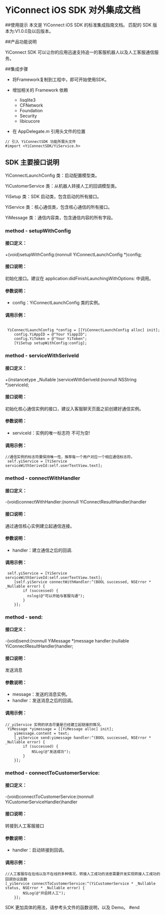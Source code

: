 # YiConnect iOS SDK 对外集成文档
##使用提示
本文是 YiConnect iOS SDK 的标准集成指南文档。 匹配的 SDK 版本为:V1.0.0及以后版本。

##产品功能说明

YiConnect SDK 可以让你的应用迅速支持追一的客服机器人以及人工客服通信服务。

##集成步骤
* 将Framework复制到工程中，即可开始使用SDK。
* 增加相关的 Framework 依赖
  
  * lisqlite3
  * CFNetwork
  * Foundation
  * Security
  * libicucore
  
* 在 AppDelegate.m 引用头文件的位置
 
```
// 引入 YiConnectSDK 功能所需头文件
#import <YiConnectSDK/YiService.h>
```


## SDK 主要接口说明
YiConnectLaunchConfig 类：启动配置模型类。

YiCustomerService 类：从机器人转接人工的回调模型类。

YiSetup 类：SDK 启动类，包含启动的所有接口。

YiService 类：核心通信类，包含核心通信的所有接口。

YiMessage 类：通信内容类，包含通信内容的所有字段。


### method - setupWithConfig

#### 接口定义：
+(void)setupWithConfig:(nonnull YiConnectLaunchConfig *)config;<br>

#### 接口说明：

初始化接口。建议在 application:didFinishLaunchingWithOptions: 中调用。

#### 参数说明：

* config：YiConnectLaunchConfig 类的实例。

#### 调用示例：

```

 YiConnectLaunchConfig *config = [[YiConnectLaunchConfig alloc] init];
    config.YiAppID = @"Your YiappID";
    config.YiToken = @"Your YiToken";
    [YiSetup setupWithConfig:config];

```


### method - serviceWithSeriveId

#### 接口定义：
+(instancetype _Nullable )serviceWithSeriveId:(nonnull NSString *)serviceId;<br>

#### 接口说明：

初始化核心通信实例的接口，建议入客服聊天页面之前创建好通信实例。

#### 参数说明：

* serviceId：实例的唯一标志符 不可为空!

#### 调用示例：

```
//通信实例的标志符要保持唯一性，推荐每一个用户对应一个相应通信标志符。
 self.yiService = [YiService serviceWithSeriveId:self.userTextView.text];

```

### method - connectWithHandler

#### 接口定义：
-(void)connectWithHandler:(nonnull YiConnectResultHandler)handler<br>

#### 接口说明：

通过通信核心实例建立起通信连接。

#### 参数说明：

* handler：建立通信之后的回调.

#### 调用示例：

```
 self.yiService = [YiService serviceWithSeriveId:self.userTextView.text];
    [self.yiService connectWithHandler:^(BOOL successed, NSError * _Nullable error) {
        if (successed) {
          nslog(@"可以开始与客服沟通");
        }
    }];

```

### method - send:

#### 接口定义：
-(void)send:(nonnull YiMessage *)message
    handler:(nullable YiConnectResultHandler)handler;<br>

#### 接口说明：

发送消息

#### 参数说明：

* message：发送的消息实例。
* handler：发送消息之后的回调。

#### 调用示例：

```
//_yiService 实例的状态尽量是已经建立起链接的情况。
 YiMessage *yimessage = [[YiMessage alloc] init];
    yimessage.content = text;
    [_yiService send:yimessage handler:^(BOOL successed, NSError * _Nullable error) {
        if (successed) {
            NSLog(@"发送成功");
        }
    }];

```

### method - connectToCustomerService:

#### 接口定义：
-(void)connectToCustomerService:(nonnull YiCustomerServiceHandler)handler<br>

#### 接口说明：

转接到人工客服接口

#### 参数说明：

* handler：启动转接到回调。

#### 调用示例：

```
//人工客服存在在线以及不在线的多种情况，转接人工成功的消息需要开发实现转接人工成功的回调协议函数
[_yiService connectToCustomerService:^(YiCustomerService * _Nullable status, NSError * _Nullable error) {
        NSLog(@"开启转人工");
    }];

```

SDK 更加具体的用法，请参考头文件的函数说明，以及 Demo。
#end

